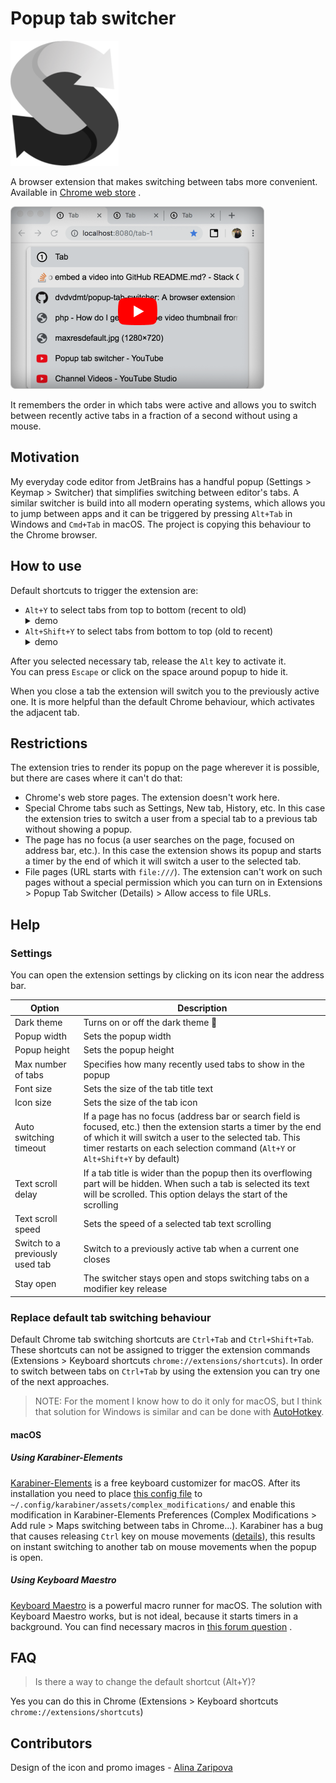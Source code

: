 # Popup tab switcher

![Popup tab switcher logo](./readme-assets/tab-switcher-logo.png)

A browser extension that makes switching between tabs more convenient. Available in
[Chrome web store](https://chrome.google.com/webstore/detail/popup-tab-switcher/cehdjppppegalmaffcdffkkpmoflfhkc)
.

[![Popup tab switcher work demo](./readme-assets/youtube-preview.png)](https://youtu.be/qrDArVNr5j4)

It remembers the order in which tabs were active and allows you to switch between recently active
tabs in a fraction of a second without using a mouse.

## Motivation

My everyday code editor from JetBrains has a handful popup (Settings > Keymap > Switcher) that
simplifies switching between editor's tabs. A similar switcher is build into all modern operating
systems, which allows you to jump between apps and it can be triggered by pressing `Alt+Tab` in
Windows and `Cmd+Tab` in macOS. The project is copying this behaviour to the Chrome browser.

## How to use

Default shortcuts to trigger the extension are:

<ul>
  <li>
    <code>Alt+Y</code> to select tabs from top to bottom (recent to old)
    <details><summary>demo</summary>
      <img src="./readme-assets/switching-forward.gif" alt="Work demo. Switching forward" />
    </details> 
  </li>
  <li>
    <code>Alt+Shift+Y</code> to select tabs from bottom to top (old to recent)
    <details><summary>demo</summary>
      <img src="./readme-assets/switching-backward.gif" alt="Work demo. Switching backward" />
    </details> 
  </li>
</ul>

After you selected necessary tab, release the `Alt` key to activate it.  
You can press `Escape` or click on the space around popup to hide it.

When you close a tab the extension will switch you to the previously active one. It is more helpful
than the default Chrome behaviour, which activates the adjacent tab.

## Restrictions

The extension tries to render its popup on the page wherever it is possible, but there are cases
where it can't do that:

- Chrome's web store pages. The extension doesn't work here.
- Special Chrome tabs such as Settings, New tab, History, etc. In this case the extension tries to
  switch a user from a special tab to a previous tab without showing a popup.
- The page has no focus (a user searches on the page, focused on address bar, etc.). In this case
  the extension shows its popup and starts a timer by the end of which it will switch a user to the
  selected tab.
- File pages (URL starts with `file:///`). The extension can't work on such pages without a special
  permission which you can turn on in Extensions > Popup Tab Switcher (Details) > Allow access to
  file URLs.

## Help

### Settings

You can open the extension settings by clicking on its icon near the address bar.

| Option                          | Description                                                                                                                                                                                                                                                |
| ------------------------------- | ---------------------------------------------------------------------------------------------------------------------------------------------------------------------------------------------------------------------------------------------------------- |
| Dark theme                      | Turns on or off the dark theme 🦇                                                                                                                                                                                                                          |
| Popup width                     | Sets the popup width                                                                                                                                                                                                                                       |
| Popup height                    | Sets the popup height                                                                                                                                                                                                                                      |
| Max number of tabs              | Specifies how many recently used tabs to show in the popup                                                                                                                                                                                                 |
| Font size                       | Sets the size of the tab title text                                                                                                                                                                                                                        |
| Icon size                       | Sets the size of the tab icon                                                                                                                                                                                                                              |
| Auto switching timeout          | If a page has no focus (address bar or search field is focused, etc.) then the extension starts a timer by the end of which it will switch a user to the selected tab. This timer restarts on each selection command (`Alt+Y` or `Alt+Shift+Y` by default) |
| Text scroll delay               | If a tab title is wider than the popup then its overflowing part will be hidden. When such a tab is selected its text will be scrolled. This option delays the start of the scrolling                                                                      |
| Text scroll speed               | Sets the speed of a selected tab text scrolling                                                                                                                                                                                                            |
| Switch to a previously used tab | Switch to a previously active tab when a current one closes                                                                                                                                                                                                |
| Stay open                       | The switcher stays open and stops switching tabs on a modifier key release                                                                                                                                                                                 |

### Replace default tab switching behaviour

Default Chrome tab switching shortcuts are `Ctrl+Tab` and `Ctrl+Shift+Tab`. These shortcuts can not
be assigned to trigger the extension commands (Extensions > Keyboard shortcuts
`chrome://extensions/shortcuts`). In order to switch between tabs on `Ctrl+Tab` by using the
extension you can try one of the next approaches.

> NOTE: For the moment I know how to do it only for macOS, but I think that solution for Windows is
> similar and can be done with [AutoHotkey](https://www.autohotkey.com/).

#### macOS

##### Using Karabiner-Elements

[Karabiner-Elements](https://pqrs.org/osx/karabiner/index.html) is a free keyboard customizer for
macOS. After its installation you need to place
[this config file](https://github.com/dvdvdmt/my-configs/blob/master/karabiner/Chrome_Ctrl-Tab_to_Alt-Y.json)
to `~/.config/karabiner/assets/complex_modifications/` and enable this modification in
Karabiner-Elements Preferences (Complex Modifications > Add rule > Maps switching between tabs in
Chrome...). Karabiner has a bug that causes releasing `Ctrl` key on mouse movements
([details](https://github.com/pqrs-org/Karabiner-Elements/issues/978)), this results on instant
switching to another tab on mouse movements when the popup is open.

##### Using Keyboard Maestro

[Keyboard Maestro](https://www.keyboardmaestro.com/main/) is a powerful macro runner for macOS. The
solution with Keyboard Maestro works, but is not ideal, because it starts timers in a background.
You can find necessary macros in
[this forum question](https://forum.keyboardmaestro.com/t/how-to-map-one-key-combination-with-modifier-key-to-another/14385?u=dmitriy_davydov)
.

## FAQ

> Is there a way to change the default shortcut (Alt+Y)?

Yes you can do this in Chrome (Extensions > Keyboard shortcuts `chrome://extensions/shortcuts`)

## Contributors

Design of the icon and promo images - [Alina Zaripova](https://www.behance.net/alicilinia)
